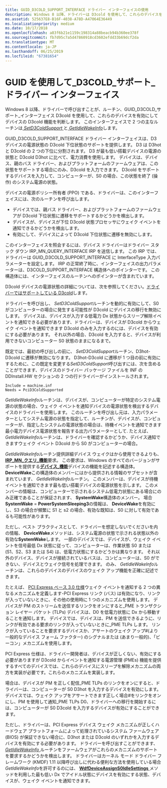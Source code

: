```yaml
---
title: GUID_D3COLD_SUPPORT_INTERFACE ドライバー インターフェイスの使用
description: Windows 8 以降、ドライバーは D3cold を使用して、これらのデバイスを有効にしてデバイスの D3cold 機能を決定する GUID_D3COLD_SUPPORT_INTERFACE インターフェイスで、ルーチンを呼び出すことができます。
ms.assetid: 525637E8-B16F-4038-A78D-A47064E36449
ms.localizationpriority: medium
ms.date: 10/17/2018
ms.openlocfilehash: a83f6b21e1159c198314a88beacb94b360ee378f
ms.sourcegitcommit: fb7d95c7a5d47860918cd3602efdd33b69dcf2da
ms.translationtype: MT
ms.contentlocale: ja-JP
ms.lasthandoff: 06/25/2019
ms.locfileid: "67381654"
---
```

# <a name="using-the-guidd3coldsupportinterface-driver-interface"></a>GUID を使用して\_D3COLD\_サポート\_ドライバー インターフェイス


Windows 8 以降、ドライバーで呼び出すことが、ルーチン、GUID\_D3COLD\_サポート\_インターフェイス D3cold を使用して、これらのデバイスを有効にしてデバイスの D3cold 機能を判断します。 このインターフェイスで 2 つの主なルーチンは[ *SetD3ColdSupport* ](https://docs.microsoft.com/windows-hardware/drivers/ddi/content/wdm/nc-wdm-set_d3cold_support)と[ *GetIdleWakeInfo*](https://docs.microsoft.com/windows-hardware/drivers/ddi/content/wdm/nc-wdm-get_idle_wake_info)します。


GUID_D3COLD_SUPPORT_INTERFACE ドライバー インターフェイスは、D3 デバイスの電源状態の D3cold 下位状態のサポートを提供します。 D3 は D3hot と D3cold の 2 つの下位に分割されます。 D3 が最も低い搭載デバイスの電源の状態と D3cold D3hot に比べて、電力消費を使用します。 デバイスは、デバイス、親のバス ドライバー、およびプラットフォームのファームウェアは、この状態をサポートする場合にのみ、D3cold を入力できます。 D3cold をサポートするデバイスを入力して、コンピューターが、S0 の場合、この状態を終了 (操作) のシステム電源の状態。

デバイスの電源ポリシー所有者 (PPO) である、ドライバーは、このインターフェイスには、次のルーチンを呼び出します。

-    デバイスでは、親バス ドライバー、およびプラットフォームのファームウェアが D3cold 下位状態に遷移をサポートするかどうかを検出します。 
-    デバイスが、デバイスが下位 D3cold 状態プロセッサにウェイク イベントを通知できるかどうかを検出します。 
-    有効にして、デバイスによって D3cold 下位状態に遷移を無効にします。 

このインターフェイスを照会するには、デバイス ドライバーはドライバー スタック ダウン IRP_MN_QUERY_INTERFACE IRP を送信します。 この IRP では、ドライバーは GUID_D3COLD_SUPPORT_INTERFACE に InterfaceType 入力パラメーターを設定します。 IRP の正常終了時に、インターフェイスの出力パラメーターは、D3COLD_SUPPORT_INTERFACE 構造体へのポインターです。 この構造体には、インターフェイスのルーチンへのポインターが含まれています。

D3cold デバイスの電源状態の詳細については、次を参照してください。[ドライバーではサポートしている D3cold](supporting-d3cold-in-a-driver.md)します。


ドライバーを呼び出し、 *SetD3ColdSupport*ルーチンを動的に有効にして、S0 がコンピューターの場合に発生する可能性が D3cold にデバイスの移行を無効にします。 デバイスは、デバイスが入力する低電力 Dx 状態からスリープ解除イベントを通知できる必要があります、ドライバーは、デバイスが D3cold からウェイク イベントを通知できます D3cold のみを入力するのには、デバイスを有効にする必要があります。 それ以外の場合、D3cold を入力すると、デバイスが利用できないコンピューター S0 状態のままになるまで。

既定では、最初の呼び出しの前に、 *SetD3ColdSupport*ルーチン、D3hot-D3cold に遷移が無効になります。 D3hot-D3cold に遷移が 1 つ目の前に有効にするために、この既定を変更する*SetD3ColdSupport*呼び出すには、次を含めることができます、デバイスのドライバー パッケージ ファイルを INF の DDInstall.HW セクションの 2 つの行ドライバーがインストールされます。

```Text
Include = machine.inf
Needs = PciD3ColdSupported
```

*GetIdleWakeInfo*ルーチンは、デバイスが、コンピューターが特定のシステム電源の状態の場合、ウェイク イベントを通知デバイスの電源状態を検出するデバイスのドライバーを使用します。 このルーチンを呼び出し元は、入力パラメーターとしてシステム電源の状態を指定して、ルーチンが、デバイスが、コンピューターが、指定したシステムの電源状態の場合は、待機イベントを通知できます最小電力デバイス電源状態を報告する出力パラメーターとして. たとえば、 *GetIdleWakeInfo*ルーチンは、ドライバーを確認するかどうか、デバイス通知できますウェイク イベント D3cold から S0 がコンピューターの場合。

*GetIdleWakeInfo*ルーチン提供詳細デバイス ウェイクはから使用できるよりも、 [ **IRP\_MN\_クエリ\_機能**](https://docs.microsoft.com/windows-hardware/drivers/kernel/irp-mn-query-capabilities)要求。 この要求は、Windows のすべてのバージョンがサポートを提供する[**デバイス\_機能**](https://docs.microsoft.com/windows-hardware/drivers/ddi/content/wdm/ns-wdm-_device_capabilities)デバイスの機能を記述する構造体。 **DeviceWake**この構造体のメンバーにはから提供される情報のサブセットが含まれています、 *GetIdleWakeInfo*ルーチン。 このメンバーは、デバイスが待機イベントを通知できます最も低い搭載デバイスの電源状態を示します。 このメンバーの情報は、コンピューターで示されるシステム低電力状態にある場合にのみ正確であることが保証されます、 **SystemWake**構造体のメンバー。 場合**SystemWake** = **PowerSystemSleeping3**の情報は、 **DeviceWake**を有効にし、S3 の場合が頻繁に S1 と s2 の場合、有効な既知は、S0 に対して有効であるも可能性があります。

ただし、ベスト プラクティスとして、ドライバーを想定しないでくださいを内の情報、 **DeviceWake**メソッドは、システム電源の状態で示される状態以外の有効な**SystemWake**します。 一部のデバイスでは、デバイスが、ウェイク イベントを信号最低 Dx 状態に従って、コンピューターは、作業状態 S0 または (S1、S2、S3 または S4) は、低電力状態にするかどうかは異なります。 それ以外のデバイス、デバイスが接続されているバスは、コンピューターは、S0 ができない、デバイスとウェイク信号を処理できます。 のみ、 *GetIdleWakeInfo*ルーチンは、これらのデバイスのデバイスのウェイク アップ機能を正確に記述できます。

たとえば、 [PCI Express ベース 3.0 仕様](https://pcisig.com/specifications/pciexpress/specifications/)ウェイク イベントを通知する 2 つの異なるメカニズムを定義します-PCI Express リンク (バス) は有効になり、リンクが入っていないときに、その他の使用時に 1 つのメカニズムを使用します。 デバイスが PM のストリームを送信するリンクをオンにすると\_PME トランザクション レイヤー パケット (TLPs) デバイスは、D0 を低電力状態に Dx から移動することを通知します。 デバイスでは、デバイスは、PM を送信できるように、リンクが有効である要求のリンクが入っていないときに\_PME TLPs します。 リンクが入っていることを要求するデバイスか、アサートのウェイク アップ\#(より一般的なデバイス フォーム ファクター) のシグナルまたは (あまり一般的)、「ビーコン」メカニズムを使用します。

PCI Express 仕様は、ドライバー開発者は、デバイスが正しくない、有効にする必要がありますが D3cold からイベントを通知する電源管理 (PMEs) 機能を提供するすべてのデバイスでは、これらのデバイスにスリープを解除メカニズムの両方を実装が必要です。これらのメカニズムを実装します。

場合は、デバイスが PM を正しく配信\_PME TLPs のリンクをオンにすると、ドライバーは、コンピューターが S0 D3hot を入力するデバイスを有効にします。 デバイスでは、ウェイク アップをアサートできます正しく場合\#をリンクをオンにし、PM を使用して通知\_PME TLPs D0、ドライバーへの移行を開始するには、コンピューターが S0 D3cold を入力するデバイスが有効にすることができます。

ただし、ドライバーは、PCI Express デバイス ウェイク メカニズムが正しくハードウェア プラットフォームによって処理されているシステム ファームウェア (BIOS) が保証できない場合に、D3hot または D3cold のいずれかを入力するデバイスを有効にする必要があります。 ドライバーを呼び出すことができます、 [ *GetIdleWakeInfo* ](https://docs.microsoft.com/windows-hardware/drivers/ddi/content/wdm/nc-wdm-get_idle_wake_info)ルーチンをファームウェアがこれらのメカニズムのサポートを要求するかどうかを検出します。 ドライバーはカーネル モード ドライバー フレームワーク (KMDF) 1.11 以降呼び出しに代わる便利な方法を使用している場合*GetIdleWakeInfo*を許可するのには、 [ **WdfDeviceAssignS0IdleSettings** ](https://docs.microsoft.com/windows-hardware/drivers/ddi/content/wdfdevice/nf-wdfdevice-wdfdeviceassigns0idlesettings)メソッドを利用した最も低い Dx でアイドル状態にデバイスを有効にする状態、デバイスが、ウェイク イベントを通知できます。

 

 




